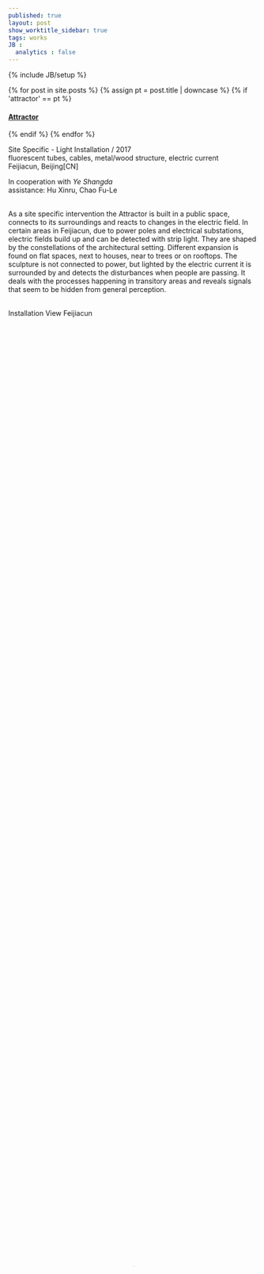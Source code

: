 ```yaml
---
published: true
layout: post
show_worktitle_sidebar: true
tags: works
JB :
  analytics : false
---
```


{% include JB/setup %}


{% for post in site.posts %}
	{% assign pt = post.title | downcase %}
	{% if 'attractor' == pt %}
<h4><a href="{{ BASE_PATH }}{{ post.url }}">Attractor</a></h4>
	{% endif %}
{% endfor %}

<p>
Site Specific  - Light Installation / 2017<br />
fluorescent tubes, cables, metal/wood structure, electric current<br />
Feijiacun, Beijing[CN]<br />

In cooperation with <i>Ye Shangda</i>
<br />
assistance: Hu Xinru, Chao Fu-Le
<br /><br />			

As a site specific intervention the Attractor is built in a public space, connects to its surroundings and reacts to changes in the electric field. In certain areas in Feijiacun, due to power poles and electrical substations, electric fields build up and can be detected with strip light. They are shaped by the constellations of the architectural setting. Different expansion is found on flat spaces, next to houses, near to trees or on rooftops. The sculpture is not connected to power, but lighted by the electric current it is surrounded by and detects the disturbances when people are passing. It deals with the processes happening in transitory areas and reveals signals that seem to be hidden from general perception.
</p>

<p> <br />Installation View Feijiacun<br /></p>

<video preload="metadata" poster="{{ site.url }}/images/attractor_poster.jpg" width="100%" height="100%" controls>
  <source src="{{ site.url }}/images/attractor_small.mp4" type="video/mp4">
</video>



<img src="{{ site.url }}/images/attractor_close_small_lg.jpg" alt="image">
<p></p>
<img src="{{ site.url }}/images/attractor_doku_small2_lg.jpg" alt="image">
<p></p>
<img src="{{ site.url }}/images/attractor_test_small.jpg" alt="image">
<p></p>
<img src="{{ site.url }}/images/attractor_day_small1_lg.jpg" alt="image">

{% comment %}
<img src="{{ site.url }}/images/attractor_screen_small1.jpg" alt="image">

<img src="{{ site.url }}/images/attractor_day_small1.jpg" alt="image">
<img src="{{ site.url }}/images/attractor_close_small1.jpg" alt="image">
<img src="{{ site.url }}/images/attractor_doku_small1.jpg" alt="image">
<img src="{{ site.url }}/images/attractor_screen_small1.jpg" alt="image">
{% endcomment %}



{% comment %}
<font color="grey">(c)<br /></font>
{% endcomment %}
